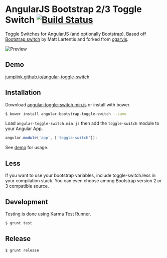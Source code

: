 # AngularJS Bootstrap 2/3 Toggle Switch [![Build Status](https://travis-ci.org/darkguy2008/angular-toggle-switch.png?branch=master)](https://travis-ci.org/darkguy2008/angular-toggle-switch)

Toggle Switches for AngularJS (and optionally Bootstrap). Based off [Bootstrap switch](http://www.larentis.eu/switch/) by Matt Lartentis and forked from [cgarvis](https://github.com/cgarvis/angular-toggle-switch).

![Preview](/preview.png)

## Demo
[jumplink.github.io/angular-toggle-switch](http://jumplink.github.io/angular-toggle-switch/)

## Installation

Download [angular-toggle-switch.min.js](https://raw.github.com/JumpLink/angular-toggle-switch/master/angular-toggle-switch.min.js) or install with bower.

```bash
$ bower install angular-bootstrap-toggle-switch --save
```

Load `angular-toggle-switch.min.js` then add the `toggle-switch` module to your Angular App.

```javascript
angular.module('app', ['toggle-switch']);
```

See [demo](http://jumplink.github.io/angular-toggle-switch) for usage.

## Less

If you want to use your bootstrap variables, include toggle-switch.less in your compilation stack. You can even choose among Bootstrap version 2 or 3 compatible source.

## Development

Testing is done using Karma Test Runner.

```bash
$ grunt test
```

## Release

```bash
$ grunt release
```
